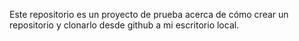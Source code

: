 Este repositorio es un proyecto de prueba acerca de cómo crear un repositorio y clonarlo desde github a mi escritorio local.